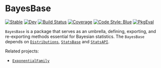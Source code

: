 # BayesBase

[![Stable](https://img.shields.io/badge/docs-stable-blue.svg)](https://biaslab.github.io/BayesBase.jl/stable/)
[![Dev](https://img.shields.io/badge/docs-dev-blue.svg)](https://biaslab.github.io/BayesBase.jl/dev/)
[![Build Status](https://github.com/biaslab/BayesBase.jl/actions/workflows/CI.yml/badge.svg?branch=main)](https://github.com/biaslab/BayesBase.jl/actions/workflows/CI.yml?query=branch%3Amain)
[![Coverage](https://codecov.io/gh/biaslab/BayesBase.jl/branch/main/graph/badge.svg)](https://codecov.io/gh/biaslab/BayesBase.jl)
[![Code Style: Blue](https://img.shields.io/badge/code%20style-blue-4495d1.svg)](https://github.com/invenia/BlueStyle)
[![PkgEval](https://JuliaCI.github.io/NanosoldierReports/pkgeval_badges/B/BayesBase.svg)](https://JuliaCI.github.io/NanosoldierReports/pkgeval_badges/B/BayesBase.html)

`BayesBase` is a package that serves as an umbrella, defining, exporting, and re-exporting methods essential for Bayesian statistics. 
The `BayesBase` depends on [`Distributions`](https://github.com/JuliaStats/Distributions.jl), [`StatsBase`](https://github.com/JuliaStats/StatsBase.jl) and [`StatsAPI`](https://github.com/JuliaStats/StatsAPI.jl).

Related projects:

- [`ExponentialFamily`](https://github.com/biaslab/ExponentialFamily.jl)
